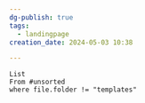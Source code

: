 ```yaml
---
dg-publish: true
tags:
  - landingpage
creation_date: 2024-05-03 10:38

---
```

```dataview
List
From #unsorted 
where file.folder != "templates"
```
